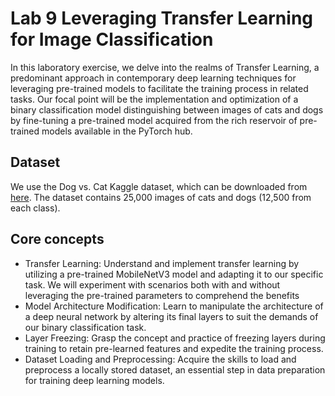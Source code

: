 # Lab 9 Leveraging Transfer Learning for Image Classification
In this laboratory exercise, we delve into the realms of Transfer Learning, a predominant approach in contemporary deep learning techniques for leveraging pre-trained models to facilitate the training process in related tasks. Our focal point will be the implementation and optimization of a binary classification model distinguishing between images of cats and dogs by fine-tuning a pre-trained model acquired from the rich reservoir of pre-trained models available in the PyTorch hub.

## Dataset
We use the Dog vs. Cat Kaggle dataset, which can be downloaded from [here](https://www.kaggle.com/c/dogs-vs-cats). 
The dataset contains 25,000 images of cats and dogs (12,500 from each class). 

## Core concepts
* Transfer Learning: Understand and implement transfer learning by utilizing a pre-trained MobileNetV3 model and adapting it to our specific task. We will experiment with scenarios both with and without leveraging the pre-trained parameters to comprehend the benefits 
* Model Architecture Modification: Learn to manipulate the architecture of a deep neural network by altering its final layers to suit the demands of our binary classification task.
* Layer Freezing: Grasp the concept and practice of freezing layers during training to retain pre-learned features and expedite the training process.
* Dataset Loading and Preprocessing: Acquire the skills to load and preprocess a locally stored dataset, an essential step in data preparation for training deep learning models.
